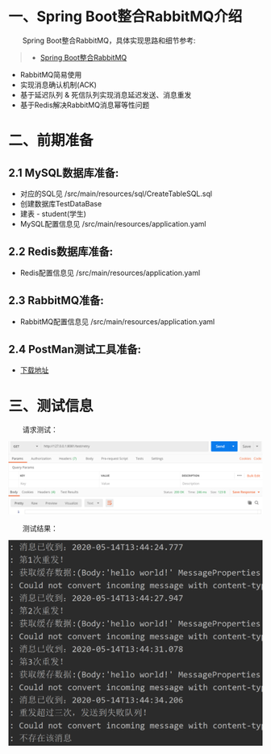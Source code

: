 # 一、Spring Boot整合RabbitMQ介绍

&emsp;&emsp;Spring Boot整合RabbitMQ，具体实现思路和细节参考:

>- [Spring Boot整合RabbitMQ](https://www.jianshu.com/p/8db16f5fe3c7)

- RabbitMQ简易使用
- 实现消息确认机制(ACK)
- 基于延迟队列 & 死信队列实现消息延迟发送、消息重发
- 基于Redis解决RabbitMQ消息幂等性问题

# 二、前期准备

## 2.1 MySQL数据库准备:

- 对应的SQL见 /src/main/resources/sql/CreateTableSQL.sql
- 创建数据库TestDataBase
- 建表 - student(学生)
- MySQL配置信息见 /src/main/resources/application.yaml

## 2.2 Redis数据库准备:

- Redis配置信息见 /src/main/resources/application.yaml

## 2.3 RabbitMQ准备:

- RabbitMQ配置信息见 /src/main/resources/application.yaml

## 2.4 PostMan测试工具准备:

- [下载地址](https://www.postman.com/)

# 三、测试信息

&emsp;&emsp;请求测试：

![图3-1 请求测试.png](./请求测试.png)

&emsp;&emsp;测试结果：

![图3-2 测试结果.png](./测试结果.png)





